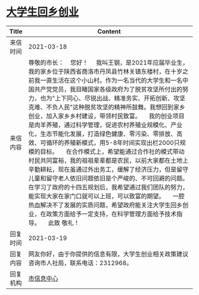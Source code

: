 # <a href="http://www.shangluo.gov.cn/zmhd/ldxxxx.jsp?urltype=leadermail.LeaderMailContentUrl&wbtreeid=1112&leadermailid=7037">大学生回乡创业</a>
|Title|Content|
|:---:|---|
|来信时间|2021-03-18|
|来信内容|尊敬的市长：    您好！     我叫王钢，是2021年应届毕业生，我的家乡位于陕西省商洛市丹凤县竹林关镇东楼村，在十岁之前我一直生活在这个小山村。作为一名当代的大学生和一名中国共产党党员，我目睹国家各级政府为了脱贫攻坚所付出的努力，也为"上下同心、尽锐出战、精准务实、开拓创新、攻坚克难、不负人民"这种脱贫攻坚的精神所鼓舞。我想回到家乡创业，加入家乡乡村建设，带领村民致富。     我的创业项目是肉羊养殖，通过科学管理，促进农村养殖业规模化、产业化，生态节能化发展，打造绿色健康、零污染、零排放、高效、可循环的养殖新模式，用5-8年时间实现出栏2000只规模的目标。     在合作模式上，希望能通过合作社的模式带动村民共同富裕，我的祖祖辈辈都是农民，以前大家都在土地上辛勤耕耘，现在虽通过外出务工，缓解了经济压力，但是留守儿童和留守老人依旧问题依旧是个严峻的、不可回避的问题。在学习了政府的十四五规划后，我希望通过我们团队的努力，能实现大家在家门口就可以上班，可以致富的期望。     一腔热血解决不了发展的实质问题，希望政府能关注大学生回乡创业，在政策方面给予一定支持，在科学管理方面给予技术指导。     此致 敬礼！|
|回复时间|2021-03-19|
|回复内容|网友你好，由于你提供的信息有限，大学生创业相关政策建议咨询市人社局，联系电话：2312968。|
|回复机构|<a href="../../categories/agencies/市信息中心.md">市信息中心</a>|